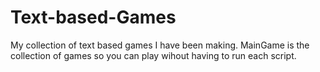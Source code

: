 # Text-based-Games

My collection of text based games I have been making. MainGame is the collection of games so you can play
wihout having to run each script. 
